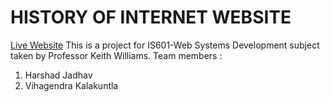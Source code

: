 # HISTORY OF INTERNET WEBSITE
[Live Website](https://harshad3212.github.io/History-of-the-Internet/index.html)
This is a project for IS601-Web Systems Development subject taken by Professor Keith Williams.
Team members :
1) Harshad Jadhav
2) Vihagendra Kalakuntla
